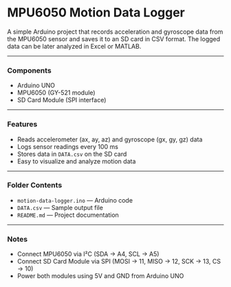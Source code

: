 # MPU6050 Motion Data Logger

A simple Arduino project that records acceleration and gyroscope data from the MPU6050 sensor and saves it to an SD card in CSV format. The logged data can be later analyzed in Excel or MATLAB.

---

### Components
- Arduino UNO  
- MPU6050 (GY-521 module)  
- SD Card Module (SPI interface)

---

### Features
- Reads accelerometer (ax, ay, az) and gyroscope (gx, gy, gz) data  
- Logs sensor readings every 100 ms  
- Stores data in `DATA.csv` on the SD card  
- Easy to visualize and analyze motion data  

---

### Folder Contents
- `motion-data-logger.ino` — Arduino code  
- `DATA.csv` — Sample output file  
- `README.md` — Project documentation  

---

### Notes
- Connect MPU6050 via I²C (SDA → A4, SCL → A5)  
- Connect SD Card Module via SPI (MOSI → 11, MISO → 12, SCK → 13, CS → 10)  
- Power both modules using 5V and GND from Arduino UNO  
